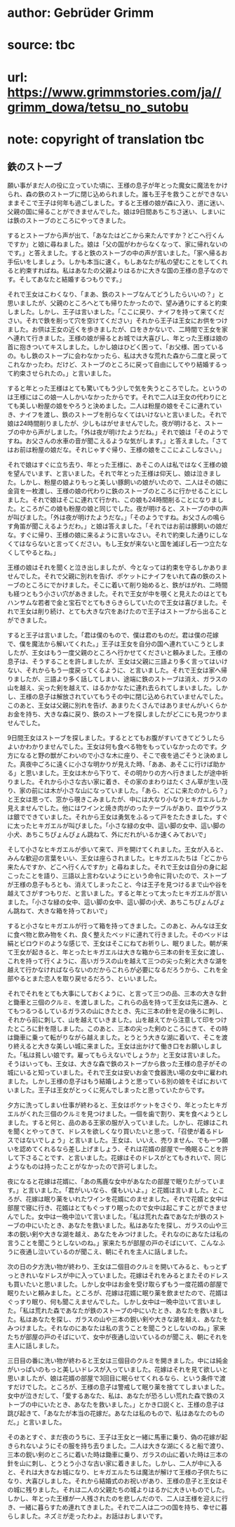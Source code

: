 # author: Gebrüder Grimm
# source: tbc
# url: https://www.grimmstories.com/ja//grimm_dowa/tetsu_no_sutobu
# note: copyright of translation tbc

## 鉄のストーブ 

願い事がまだ人の役に立っていた頃に、王様の息子が年とった魔女に魔法をかけられ、森の鉄のストーブに閉じ込められました。誰も王子を救うことができないままそこで王子は何年も過ごしました。すると王様の娘が森に入り、道に迷い、父親の国に帰ることができませんでした。娘は9日間あちこちさ迷い、しまいには鉄のストーブのところにやってきました。

するとストーブから声が出て、「あなたはどこから来たんですか？どこへ行くんですか」と娘に尋ねました。娘は「父の国がわからなくなって、家に帰れないのです。」と答えました。すると鉄のストーブの中の声が言いました。「家へ帰るお手伝いをしましょう。しかも本当に速く。もしあなたが私の望むことをしてくれると約束すればね。私はあなたの父親よりはるかに大きな国の王様の息子なのです。そしてあなたと結婚するつもりです。」

それで王女はこわくなり、「まあ、鉄のストーブなんてどうしたらいいの？」と思いましたが、父親のところへとても帰りたかったので、望み通りにすると約束しました。しかし、王子は言いました。「ここに戻り、ナイフを持って来てください。それで鉄を削って穴を空けてください」それから王子は王女にお供をつけました。お供は王女の近くを歩きましたが、口をきかないで、二時間で王女を家へ連れて行きました。王様の娘が帰るとお城では大喜びし、年とった王様は娘の首に抱きついてキスしました。しかし娘はひどく困って、「お父様、困っているの。もし鉄のストーブに会わなかったら、私は大きな荒れた森から二度と戻ってこれなかったわ。だけど、ストーブのところに戻って自由にしてやり結婚するって約束させられたの。」と言いました。

すると年とった王様はとても驚いてもう少しで気を失うところでした。というのは王様にはこの娘一人しかいなかったからです。それで二人は王女の代わりにとても美しい粉屋の娘をやろうと決めました。二人は粉屋の娘をそこに連れていき、ナイフを渡し、鉄のストーブを削らなくてはいけないと言いました。それで娘は24時間削りましたが、少しもはがせませんでした。夜が明けると、ストーブの中から声がしました。「外は夜が明けたようだね。」それで娘は「そのようですね。お父さんの水車の音が聞こえるような気がします。」と答えました。「さてはお前は粉屋の娘だな。それじゃすぐ帰り、王様の娘をここによこしなさい。」

それで娘はすぐに立ち去り、年とった王様に、あそこの人は私ではなく王様の娘を望んでいます、と言いました。それで年とった王様は仰天し、娘は泣きました。しかし、粉屋の娘よりもっと美しい豚飼いの娘がいたので、二人はその娘に金貨を一枚渡し、王様の娘の代わりに鉄のストーブのところに行かせることにしました。それで娘はそこに連れて行かれ、この娘も24時間削ることになりました。ところがこの娘も粉屋の娘と同じでした。夜が明けると、ストーブの中の声が叫びました。「外は夜が明けたようだな。」「そのようですね。お父さんの鳴らす角笛が聞こえるようだわ。」と娘は答えました。「それではお前は豚飼いの娘だな。すぐに帰り、王様の娘に来るように言いなさい。それで約束した通りにしなくてはならないと言ってください。もし王女が来ないと国を滅ぼし石一つ立たなくしてやるとね。」

王様の娘はそれを聞くと泣き出しましたが、今となっては約束を守るしかありませんでした。それで父親に別れを告げ、ポケットにナイフをいれて森の鉄のストーブのところにでかけました。そこに着いて削り始めると、鉄がはがれ、二時間も経つともう小さい穴があきました。それで王女が中を覗くと見えたのはとてもハンサムな若者で金と宝石でとてもきらきらしていたので王女は喜びました。それで王女は削り続け、とても大きな穴をあけたので王子はストーブから出ることができました。

すると王子は言いました。「君は僕のもので、僕は君のものだ。君は僕の花嫁で、僕を魔法から解いてくれた。」王子は王女を自分の国へ連れていこうとしましたが、王女はもう一度父親のところへ行かせてくださいと頼みました。王様の息子は、そうすることを許しましたが、王女は父親に三語より多く言ってはいけない、それからもう一度戻ってくるように、と言いました。それで王女は家へ帰りましたが、三語より多く話してしまい、途端に鉄のストーブは消え、ガラスの山を越え、尖った剣を越えて、はるかかなたに連れ去られてしまいました。しかし、王様の息子は解放されていてもうその中に閉じ込められていませんでした。このあと、王女は父親に別れを告げ、あまりたくさんではありませんがいくらかお金を持ち、大きな森に戻り、鉄のストーブを探しましたがどこにも見つかりませんでした。

9日間王女はストーブを探しました。するととてもお腹がすいてきてどうしたらよいかわかりませんでした。王女は何も食べる物をもっていなかったのです。夕方になると野の獣がこわいので小さな木に座り、そこで夜を過ごそうと決めました。真夜中ごろに遠くに小さな明かりが見えた時、「ああ、あそこに行けば助かる」と思いました。王女は木から下りて、その明かりの方へ行きましたが途中祈りました。それから小さな古い家に着き、その家のまわりはたくさん草が生い茂り、家の前には木が小さな山になっていました。「あら、どこに来たのかしら？」と王女は思って、窓から覗きこみましたが、中には大なり小なりヒキガエルしか見えませんでした。他にはワインと焼き肉がのったテーブルがあり、皿やグラスは銀でできていました。それから王女は勇気をふるって戸をたたきました。すぐに太ったヒキガエルが叫びました。「小さな緑の女中、這い脚の女中、這い脚の小犬、あちこちぴょんぴょん跳ねて、外にだれがいるか速くみておいで」

そして小さなヒキガエルが歩いて来て、戸を開けてくれました。王女が入ると、みんな歓迎の言葉をいい、王女は座らされました。ヒキガエルたちは「どこから来たんですか、どこへ行くんですか」と尋ねました。それで王女は自分の身に起こったことを語り、三語以上言わないようにという命令に背いたので、ストーブが王様の息子もろとも、消えてしまったこと、今は王子を見つけるまで山や谷を越えてさがすつもりだ、と言いました。すると年とって太ったヒキガエルが言いました。「小さな緑の女中、這い脚の女中、這い脚の小犬、あちこちぴょんぴょん跳ねて、大きな箱を持っておいで」

すると小さなヒキガエルが行って箱を持ってきました。このあと、みんなは王女に食べ物と飲み物をくれ、良く整えたベッドに連れて行きました。そのベッドは絹とビロウドのような感じで、王女はそこにねてお祈りし、眠りました。朝が来て王女が起きると、年とったヒキガエルは大きな箱から三本の針を王女に渡し、これを持って行くように、高いガラスの山を越えて三つの尖った剣と大きな湖を越えて行かなければならないのだからこれらが必要になるだろうから、これを全部やるとまた恋人を取り戻せるだろう、といいました。

それでそれをとても大事にしておくように、と言って三つの品、三本の大きな針と鋤車と三個のクルミ、を渡しました。これらの品を持って王女は先に進み、とてもつるつるしているガラスの山にきたとき、先に三本の針を足の後ろに刺し、それから前に刺して、山を越えていきました。山を越えてから注意して印をつけたところに針を隠しました。このあと、三本の尖った剣のところにきて、その時は鋤車に乗って転がりながら越えました。とうとう大きな湖に着いて、そこを渡り終えると大きな美しい城に来ました。王女は出かけて働き口をお願いしました。「私は貧しい娘です。雇ってもらえないでしょうか」と王女は言いました。そうはいっても、王女は、大きな森で鉄のストーブから救った王様の息子がその城にいると知っていました。それで王女は安いお金で食器洗い場の女中に雇われました。しかし王様の息子はもう結婚しようと思っている別の娘をそばにおいていました。王子は王女がとっくに死んでしまったと思っていたからです。

夕方に洗ってしまい仕事が終わると、王女はポケットをさぐり、年とったヒキガエルがくれた三個のクルミを見つけました。一個を歯で割り、実を食べようとしました。すると何と、品のある王家の服が入っていました。しかし、花嫁はこれを聞くとやってきて、ドレスを欲しくなり買いたいと思って、「召使が着るドレスではないでしょう」と言いました。王女は、いいえ、売りません、でも一つ願いを認めてくれるなら差し上げましょう、それは花婿の部屋で一晩眠ることを許して下さることです、と言いました。花嫁はそのドレスがとてもきれいで、同じようなものは持ったことがなかったので許可しました。

夜になると花嫁は花婿に、「あの馬鹿な女中があなたの部屋で眠りたがっています。」と言いました。「君がいいなら、僕もいいよ。」と花婿は言いました。ところが、花嫁は眠り薬をいれたワインを花婿にのませました。それで花婿と女中は部屋で寝に行き、花婿はとてもぐっすり眠ったので女中は起こすことができませんでした。女中は一晩中泣いて言いました。「私は荒れた森であなたが鉄のストーブの中にいたとき、あなたを救いました。私はあなたを探し、ガラスの山や三本の鋭い剣や大きな湖を越え、あなたをみつけました。それなのにあなたは私の言うことを聞こうとしないのね。」家来たちが部屋の戸のそばにいて、こんなふうに夜通し泣いているのが聞こえ、朝にそれを主人に話しました。

次の日の夕方洗い物が終わり、王女は二個目のクルミを開いてみると、もっとずっときれいなドレスが中に入っていました。花嫁はそれをみるとまたそのドレスも買いたいと思いました。しかし女中はお金を受け取らずもう一度花婿の部屋で眠りたいと頼みました。ところが、花嫁は花婿に眠り薬を飲ませたので、花婿はぐっすり眠り、何も聞こえませんでした。しかし女中は一晩中泣いて言いました。「私は荒れた森であなたが鉄のストーブの中にいたとき、あなたを救いました。私はあなたを探し、ガラスの山や三本の鋭い剣や大きな湖を越え、あなたをみつけました。それなのにあなたは私の言うことを聞こうとしないのね。」家来たちが部屋の戸のそばにいて、女中が夜通し泣いているのが聞こえ、朝にそれを主人に話しました。

三日目の番に洗い物が終わると王女は三個目のクルミを開きました。中には純金がいっぱいのもっと美しいドレスが入っていました。花嫁はそれを見て欲しいと思いましたが、娘は花婿の部屋で3回目に眠らせてくれるなら、という条件で渡すだけでした。ところが、王様の息子は警戒して眠り薬を捨ててしまいました。女中が泣きだして、「愛するあなた、私は、あなたが恐ろしい荒れた森で鉄のストーブの中にいたとき、あなたを救いました。」とかき口説くと、王様の息子は跳び起きて、「あなたが本当の花嫁だ。あなたは私のもので、私はあなたのものだ。」と言いました。

そのあとすぐ、まだ夜のうちに、王子は王女と一緒に馬車に乗り、偽の花嫁が起きられないようにその服を持ち去りました。二人は大きな湖にくると船で渡り、三本の鋭い剣のところに着いた時は鋤車に乗り、ガラスの山に着いた時は三本の針を山に刺し、とうとう小さな古い家に着きました。しかし、二人が中に入ると、それは大きなお城になり、ヒキガエルたちは魔法が解けて王様の子供たちになり、大喜びしました。それから結婚式のお祝いがあり、王様の息子と王女はその城に残りました。それは二人の父親たちの城よりはるかに大きいものでした。しかし、年とった王様が一人残されたのを悲しんだので、二人は王様を迎えに行き、一緒に暮らすため連れてきました。それで二人は二つの国を持ち、幸せに暮らしました。ネズミが走ったわよ。お話はおしまいです。
